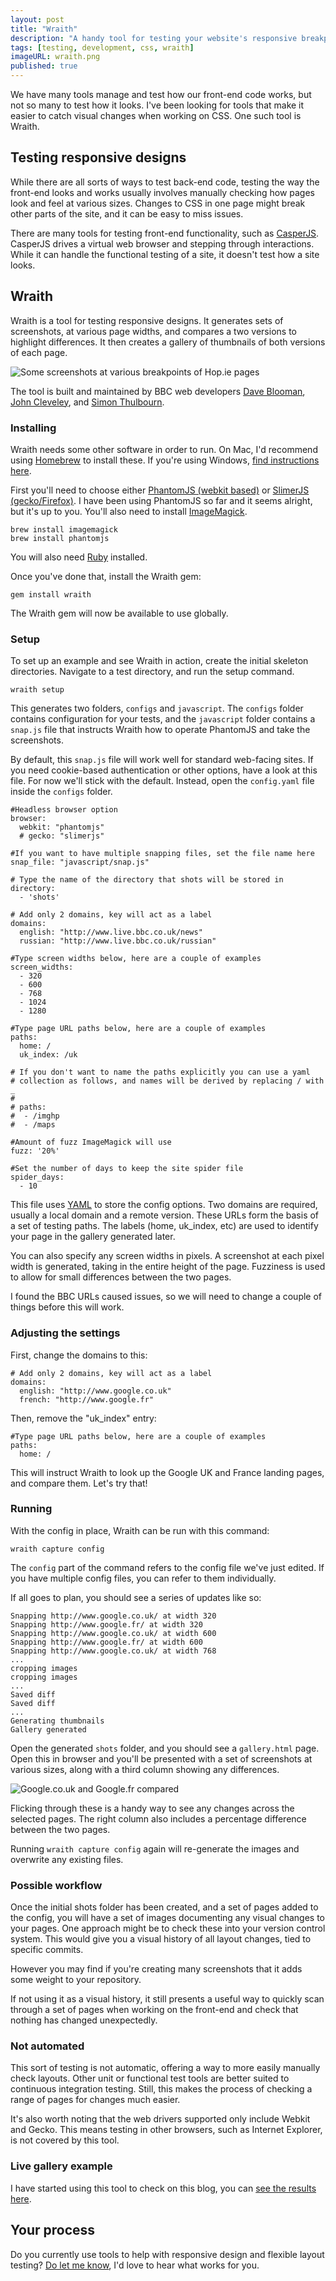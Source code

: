 ```yaml
---
layout: post
title: "Wraith"
description: "A handy tool for testing your website's responsive breakpoints."
tags: [testing, development, css, wraith]
imageURL: wraith.png
published: true
---
```


We have many tools manage and test how our front-end code works, but not so many to test how it looks. I've been looking for tools that make it easier to catch visual changes when working on CSS. One such tool is Wraith.

## Testing responsive designs

While there are all sorts of ways to test back-end code, testing the way the front-end looks and works usually involves manually checking how pages look and feel at various sizes. Changes to CSS in one page might break other parts of the site, and it can be easy to miss issues.

There are many tools for testing front-end functionality, such as [CasperJS](http://hop.ie/blog/casperjs/). CasperJS drives a virtual web browser and stepping through interactions. While it can handle the functional testing of a site, it doesn't test how a site looks.

## Wraith

Wraith is a tool for testing responsive designs. It generates sets of screenshots, at various page widths, and compares a two versions to highlight differences. It then creates a gallery of thumbnails of both versions of each page.

![Some screenshots at various breakpoints of Hop.ie pages](/images/posts/wraith/hop.png)

The tool is built and maintained by BBC web developers [Dave Blooman](http://twitter.com/dblooman), [John Cleveley](http://twitter.com/jcleveley), and [Simon Thulbourn](http://twitter.com/sthulbourn). 

### Installing

Wraith needs some other software in order to run. On Mac, I'd recommend using [Homebrew](http://brew.sh/) to install these. If you're using Windows, [find instructions here](http://bbc-news.github.io/wraith/os-install.html#Windows).

First you'll need to choose either [PhantomJS (webkit based)](http://phantomjs.org/) or [SlimerJS (gecko/Firefox)](http://slimerjs.org/). I have been using PhantomJS so far and it seems alright, but it's up to you. You'll also need to install [ImageMagick](http://www.imagemagick.org/).

    brew install imagemagick
    brew install phantomjs

You will also need [Ruby](https://www.ruby-lang.org/) installed.

Once you've done that, install the Wraith gem:

    gem install wraith

The Wraith gem will now be available to use globally.

### Setup

To set up an example and see Wraith in action, create the initial skeleton directories. Navigate to a test directory, and run the setup command.

    wraith setup

This generates two folders, `configs` and `javascript`. The `configs` folder contains configuration for your tests, and the `javascript` folder contains a `snap.js` file that instructs Wraith how to operate PhantomJS and take the screenshots.

By default, this `snap.js` file will work well for standard web-facing sites. If you need cookie-based authentication or other options, have a look at this file. For now we'll stick with the default. Instead, open the `config.yaml` file inside the `configs` folder.

    #Headless browser option
    browser:
      webkit: "phantomjs"
      # gecko: "slimerjs"

    #If you want to have multiple snapping files, set the file name here
    snap_file: "javascript/snap.js"

    # Type the name of the directory that shots will be stored in
    directory:
      - 'shots'

    # Add only 2 domains, key will act as a label
    domains:
      english: "http://www.live.bbc.co.uk/news"
      russian: "http://www.live.bbc.co.uk/russian"

    #Type screen widths below, here are a couple of examples
    screen_widths:
      - 320
      - 600
      - 768
      - 1024
      - 1280

    #Type page URL paths below, here are a couple of examples
    paths:
      home: /
      uk_index: /uk

    # If you don't want to name the paths explicitly you can use a yaml
    # collection as follows, and names will be derived by replacing / with _
    #
    # paths:
    #  - /imghp
    #  - /maps

    #Amount of fuzz ImageMagick will use
    fuzz: '20%'

    #Set the number of days to keep the site spider file
    spider_days:
      - 10

This file uses [YAML](http://en.wikipedia.org/wiki/YAML) to store the config options. Two domains are required, usually a local domain and a remote version. These URLs form the basis of a set of testing paths. The labels (home, uk_index, etc) are used to identify your page in the gallery generated later.

You can also specify any screen widths in pixels. A screenshot at each pixel width is generated, taking in the entire height of the page. Fuzziness is used to allow for small differences between the two pages.

I found the BBC URLs caused issues, so we will need to change a couple of things before this will work.

### Adjusting the settings

First, change the domains to this:

    # Add only 2 domains, key will act as a label
    domains:
      english: "http://www.google.co.uk"
      french: "http://www.google.fr"

Then, remove the "uk_index" entry:

    #Type page URL paths below, here are a couple of examples
    paths:
      home: /

This will instruct Wraith to look up the Google UK and France landing pages, and compare them. Let's try that!

### Running

With the config in place, Wraith can be run with this command:

    wraith capture config

The `config` part of the command refers to the config file we've just edited. If you have multiple config files, you can refer to them individually.

If all goes to plan, you should see a series of updates like so:

    Snapping http://www.google.co.uk/ at width 320
    Snapping http://www.google.fr/ at width 320
    Snapping http://www.google.co.uk/ at width 600
    Snapping http://www.google.fr/ at width 600
    Snapping http://www.google.co.uk/ at width 768
    ...
    cropping images
    cropping images
    ...
    Saved diff
    Saved diff
    ...
    Generating thumbnails
    Gallery generated

Open the generated `shots` folder, and you should see a `gallery.html` page. Open this in browser and you'll be presented with a set of screenshots at various sizes, along with a third column showing any differences.

![Google.co.uk and Google.fr compared](/images/posts/wraith/example.png)

Flicking through these is a handy way to see any changes across the selected pages. The right column also includes a percentage difference between the two pages.

Running `wraith capture config` again will re-generate the images and overwrite any existing files.

### Possible workflow

Once the initial shots folder has been created, and a set of pages added to the config, you will have a set of images documenting any visual changes to your pages. One approach might be to check these into your version control system. This would give you a visual history of all layout changes, tied to specific commits.

However you may find if you're creating many screenshots that it adds some weight to your repository.

If not using it as a visual history, it still presents a useful way to quickly scan through a set of pages when working on the front-end and check that nothing has changed unexpectedly.

### Not automated

This sort of testing is not automatic, offering a way to more easily manually check layouts. Other unit or functional test tools are better suited to continuous integration testing. Still, this makes the process of checking a range of pages for changes much easier.

It's also worth noting that the web drivers supported only include Webkit and Gecko. This means testing in other browsers, such as Internet Explorer, is not covered by this tool.

### Live gallery example

I have started using this tool to check on this blog, you can [see the results here](/wraith/shots/gallery.html).

## Your process

Do you currently use tools to help with responsive design and flexible layout testing? [Do let me know](http://twitter.com/donovanh), I'd love to hear what works for you.


